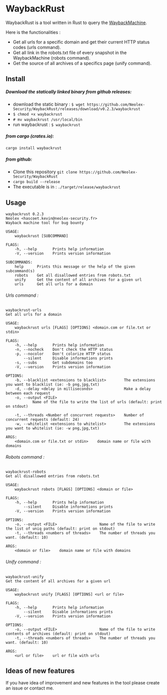 WaybackRust
===

WaybackRust is a tool written in Rust to query the [WaybackMachine](https://archive.org/web/).

Here is the functionalities : 
* Get all urls for a specific domain and get their current HTTP status codes (urls command).
* Get all link in the robots.txt file of every snapshot in the WaybackMachine (robots command).
* Get the source of all archives of a specifics page (unify command).

## Install 

##### Download the statically linked binary from github releases:
* download the static binary : `$ wget https://github.com/Neolex-Security/WaybackRust/releases/download/v0.2.3/waybackrust`
* `$ chmod +x waybackrust`
* `# mv waybackrust /usr/local/bin`
* run waybackrust : `$ waybackrust `

##### from cargo (crates.io):
`cargo install waybackrust`

##### from github:
* Clone this repository `git clone https://github.com/Neolex-Security/WaybackRust`  
* `cargo build --release`
* The executable is in : `./target/release/waybackrust`

## Usage
```
waybackrust 0.2.3
Neolex <hascoet.kevin@neolex-security.fr>
Wayback machine tool for bug bounty

USAGE:
    waybackrust [SUBCOMMAND]

FLAGS:
    -h, --help       Prints help information
    -V, --version    Prints version information

SUBCOMMANDS:
    help      Prints this message or the help of the given subcommand(s)
    robots    Get all disallowed entries from robots.txt
    unify     Get the content of all archives for a given url
    urls      Get all urls for a domain

```
###### Urls command :
```
waybackrust-urls 
Get all urls for a domain

USAGE:
    waybackrust urls [FLAGS] [OPTIONS] <domain.com or file.txt or stdin>

FLAGS:
    -h, --help       Prints help information
    -n, --nocheck    Don't check the HTTP status
    -p, --nocolor    Don't colorize HTTP status
        --silent     Disable informations prints
    -s, --subs       Get subdomains too
    -V, --version    Prints version information

OPTIONS:
    -b, --blacklist <extensions to blacklist>        The extensions you want to blacklist (ie: -b png,jpg,txt)
    -d, --delay <delay in milliseconds>              Make a delay between each request
    -o, --output <FILE>
            Name of the file to write the list of urls (default: print on stdout)

    -t, --threads <Number of concurrent requests>    Number of concurrent requests (default: 24)
    -w, --whitelist <extensions to whitelist>        The extensions you want to whitelist (ie: -w png,jpg,txt)

ARGS:
    <domain.com or file.txt or stdin>    domain name or file with domains

```

###### Robots command :
```
waybackrust-robots 
Get all disallowed entries from robots.txt

USAGE:
    waybackrust robots [FLAGS] [OPTIONS] <domain or file>

FLAGS:
    -h, --help       Prints help information
        --silent     Disable informations prints
    -V, --version    Prints version information

OPTIONS:
    -o, --output <FILE>                   Name of the file to write the list of uniq paths (default: print on stdout)
    -t, --threads <numbers of threads>    The number of threads you want. (default: 10)

ARGS:
    <domain or file>    domain name or file with domains

```

###### Unify command : 
```
waybackrust-unify 
Get the content of all archives for a given url

USAGE:
    waybackrust unify [FLAGS] [OPTIONS] <url or file>

FLAGS:
    -h, --help       Prints help information
        --silent     Disable informations prints
    -V, --version    Prints version information

OPTIONS:
    -o, --output <FILE>                   Name of the file to write contents of archives (default: print on stdout)
    -t, --threads <numbers of threads>    The number of threads you want. (default: 10)

ARGS:
    <url or file>    url or file with urls

```
## Ideas of new features
If you have idea of improvement and new features in the tool please create an issue or contact me.